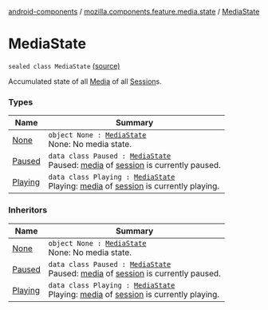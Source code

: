 [android-components](../../index.md) / [mozilla.components.feature.media.state](../index.md) / [MediaState](./index.md)

# MediaState

`sealed class MediaState` [(source)](https://github.com/mozilla-mobile/android-components/blob/master/components/feature/media/src/main/java/mozilla/components/feature/media/state/MediaState.kt#L13)

Accumulated state of all [Media](../../mozilla.components.concept.engine.media/-media/index.md) of all [Session](../../mozilla.components.browser.session/-session/index.md)s.

### Types

| Name | Summary |
|---|---|
| [None](-none/index.md) | `object None : `[`MediaState`](./index.md)<br>None: No media state. |
| [Paused](-paused/index.md) | `data class Paused : `[`MediaState`](./index.md)<br>Paused: [media](-paused/media.md) of [session](-paused/session.md) is currently paused. |
| [Playing](-playing/index.md) | `data class Playing : `[`MediaState`](./index.md)<br>Playing: [media](-playing/media.md) of [session](-playing/session.md) is currently playing. |

### Inheritors

| Name | Summary |
|---|---|
| [None](-none/index.md) | `object None : `[`MediaState`](./index.md)<br>None: No media state. |
| [Paused](-paused/index.md) | `data class Paused : `[`MediaState`](./index.md)<br>Paused: [media](-paused/media.md) of [session](-paused/session.md) is currently paused. |
| [Playing](-playing/index.md) | `data class Playing : `[`MediaState`](./index.md)<br>Playing: [media](-playing/media.md) of [session](-playing/session.md) is currently playing. |

